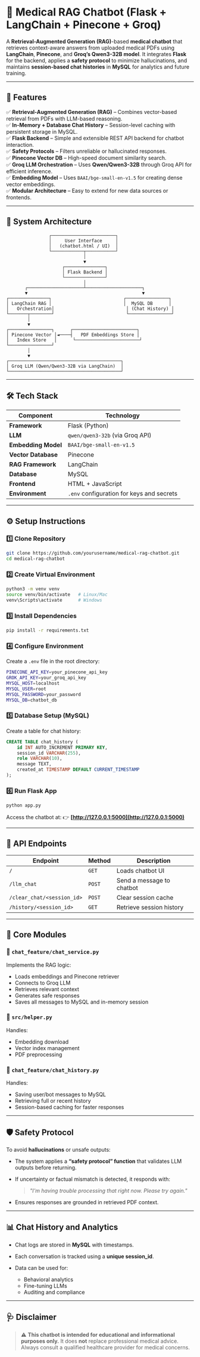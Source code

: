 # 🧠 Medical RAG Chatbot (Flask + LangChain + Pinecone + Groq)

A **Retrieval-Augmented Generation (RAG)**-based **medical chatbot** that retrieves context-aware answers from uploaded medical PDFs using **LangChain**, **Pinecone**, and **Groq’s Qwen3-32B model**.
It integrates **Flask** for the backend, applies a **safety protocol** to minimize hallucinations, and maintains **session-based chat histories** in **MySQL** for analytics and future training.

---

## 🚀 Features

✅ **Retrieval-Augmented Generation (RAG)** – Combines vector-based retrieval from PDFs with LLM-based reasoning.  
✅ **In-Memory + Database Chat History** – Session-level caching with persistent storage in MySQL.  
✅ **Flask Backend** – Simple and extensible REST API backend for chatbot interaction.  
✅ **Safety Protocols** – Filters unreliable or hallucinated responses.  
✅ **Pinecone Vector DB** – High-speed document similarity search.  
✅ **Groq LLM Orchestration** – Uses **Qwen/Qwen3-32B** through Groq API for efficient inference.  
✅ **Embedding Model** – Uses `BAAI/bge-small-en-v1.5` for creating dense vector embeddings.  
✅ **Modular Architecture** – Easy to extend for new data sources or frontends.  

---

## 🧩 System Architecture

```
                ┌────────────────────────┐
                │     User Interface     │
                │   (chatbot.html / UI)  │
                └────────────┬───────────┘
                             │
                             ▼
                     ┌───────────────┐
                     │ Flask Backend │
                     └───────────────┘
                             │
       ┌─────────────────────┴─────────────────────┐
       ▼                                           ▼
┌───────────────┐                           ┌────────────────┐
│ LangChain RAG │                           │  MySQL DB      │
│   Orchestration│                           │ (Chat History) │
└───────┬────────┘                           └────────────────┘
        │
        ▼
┌────────────────┐      ┌────────────────────────┐
│ Pinecone Vector │◄────┤   PDF Embeddings Store │
│   Index Store   │      └────────────────────────┘
└────────────────┘
        │
        ▼
┌──────────────────────────────────────────┐
│ Groq LLM (Qwen/Qwen3-32B via LangChain)  │
└──────────────────────────────────────────┘
```

---

## 🛠️ Tech Stack

| Component           | Technology                                |
| ------------------- | ----------------------------------------- |
| **Framework**       | Flask (Python)                            |
| **LLM**             | `qwen/qwen3-32b` (via Groq API)           |
| **Embedding Model** | `BAAI/bge-small-en-v1.5`                  |
| **Vector Database** | Pinecone                                  |
| **RAG Framework**   | LangChain                                 |
| **Database**        | MySQL                                     |
| **Frontend**        | HTML + JavaScript                         |
| **Environment**     | `.env` configuration for keys and secrets |

---

## ⚙️ Setup Instructions

### 1️⃣ Clone Repository

```bash
git clone https://github.com/yourusername/medical-rag-chatbot.git
cd medical-rag-chatbot
```

### 2️⃣ Create Virtual Environment

```bash
python3 -m venv venv
source venv/bin/activate   # Linux/Mac
venv\Scripts\activate      # Windows
```

### 3️⃣ Install Dependencies

```bash
pip install -r requirements.txt
```

### 4️⃣ Configure Environment

Create a `.env` file in the root directory:

```bash
PINECONE_API_KEY=your_pinecone_api_key
GROK_API_KEY=your_groq_api_key
MYSQL_HOST=localhost
MYSQL_USER=root
MYSQL_PASSWORD=your_password
MYSQL_DB=chatbot_db
```

### 5️⃣ Database Setup (MySQL)

Create a table for chat history:

```sql
CREATE TABLE chat_history (
    id INT AUTO_INCREMENT PRIMARY KEY,
    session_id VARCHAR(255),
    role VARCHAR(10),
    message TEXT,
    created_at TIMESTAMP DEFAULT CURRENT_TIMESTAMP
);
```

### 6️⃣ Run Flask App

```bash
python app.py
```

Access the chatbot at:
👉 **[http://127.0.0.1:5000](http://127.0.0.1:5000)**

---

## 💬 API Endpoints

| Endpoint                   | Method | Description               |
| -------------------------- | ------ | ------------------------- |
| `/`                        | `GET`  | Loads chatbot UI          |
| `/llm_chat`                | `POST` | Send a message to chatbot |
| `/clear_chat/<session_id>` | `POST` | Clear session cache       |
| `/history/<session_id>`    | `GET`  | Retrieve session history  |


---

## 🧱 Core Modules

### 🧩 `chat_feature/chat_service.py`

Implements the RAG logic:

* Loads embeddings and Pinecone retriever
* Connects to Groq LLM
* Retrieves relevant context
* Generates safe responses
* Saves all messages to MySQL and in-memory session

### 🧠 `src/helper.py`

Handles:

* Embedding download
* Vector index management
* PDF preprocessing

### 💾 `chat_feature/chat_history.py`

Handles:

* Saving user/bot messages to MySQL
* Retrieving full or recent history
* Session-based caching for faster responses

---

## 🛡️ Safety Protocol

To avoid **hallucinations** or unsafe outputs:

* The system applies a **“safety protocol” function** that validates LLM outputs before returning.
* If uncertainty or factual mismatch is detected, it responds with:

  > *"I'm having trouble processing that right now. Please try again."*
* Ensures responses are grounded in retrieved PDF context.

---

## 📊 Chat History and Analytics

* Chat logs are stored in **MySQL** with timestamps.
* Each conversation is tracked using a **unique session_id**.
* Data can be used for:

  * Behavioral analytics
  * Fine-tuning LLMs
  * Auditing and compliance


---

## 🩺 Disclaimer

> ⚠️ **This chatbot is intended for educational and informational purposes only.**
> It does **not** replace professional medical advice. Always consult a qualified healthcare provider for medical concerns.



